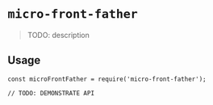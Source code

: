 # `micro-front-father`

> TODO: description

## Usage

```
const microFrontFather = require('micro-front-father');

// TODO: DEMONSTRATE API
```
